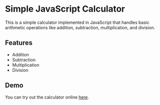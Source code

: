 # Simple JavaScript Calculator

This is a simple calculator implemented in JavaScript that handles basic arithmetic operations like addition, subtraction, multiplication, and division.

## Features

- Addition
- Subtraction
- Multiplication
- Division

## Demo
You can try out the calculator online <a href="mdambi.github.io/Calculator/">here</a>.
